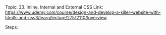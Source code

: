 Topic: 23. Inline, Internal and External CSS
Link: https://www.udemy.com/course/design-and-develop-a-killer-website-with-html5-and-css3/learn/lecture/27512110#overview


Steps: 









